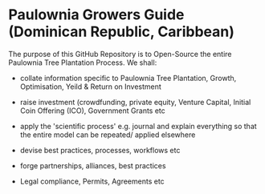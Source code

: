 
# Paulownia Growers Guide (Dominican Republic, Caribbean)

The purpose of this GitHub Repository is to Open-Source the entire Paulownia Tree Plantation Process. We shall: 

 - collate information specific to Paulownia Tree Plantation, Growth, Optimisation, Yeild & Return on Investment
 
 - raise investment (crowdfunding, private equity, Venture Capital, Initial Coin Offering (ICO), Government Grants etc
 
 - apply the 'scientific process' e.g. journal and explain everything so that the entire model can be repeated/ applied elsewhere
 
 - devise best practices, processes, workflows etc
 
 - forge partnerships, alliances, best practices 
 
 - Legal compliance, Permits, Agreements etc



